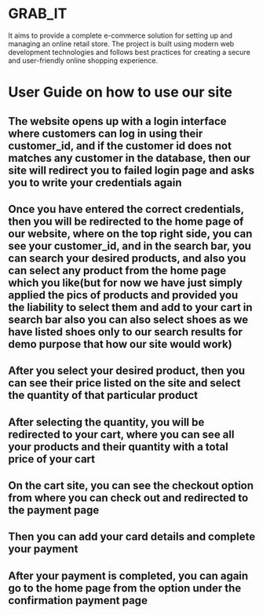 # GRAB_IT
 It aims to provide a complete e-commerce solution for setting up and managing an online retail store. The project is built using modern web development technologies and follows best practices for creating a secure and user-friendly online shopping experience.
# User Guide on how to use our site
## The website opens up with a login interface where customers can log in using their customer_id, and if the customer id does not matches any customer in the database, then our site will redirect you to failed login page and asks you to write your credentials again
## Once you have entered the correct credentials, then you will be redirected to the home page of our website, where on the top right side, you can see your customer_id, and in the search bar, you can search your desired products, and also you can select any product from the home page which you like(but for now we have just simply applied the pics of products and provided you the liability to select them and add to your cart in search bar also you can also select shoes as we have listed shoes only to our search results for demo purpose that how our site would work)
## After you select your desired product, then you can see their price listed on the site and select the quantity of that particular product
## After selecting the quantity, you will be redirected to your cart, where you can see all your products and their quantity with a total price of your cart
## On the cart site, you can see the checkout option from where you can check out and redirected to the payment page
## Then you can add your card details and complete your payment
## After your payment is completed, you can again go to the home page from the option under the confirmation payment page

